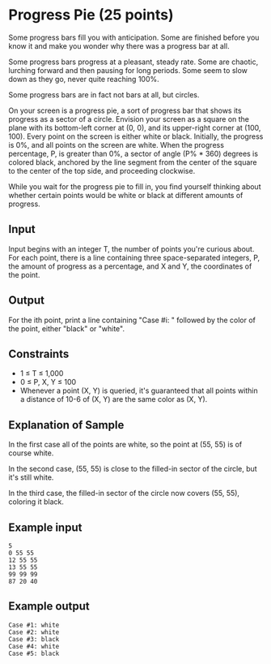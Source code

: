 # Progress Pie (25 points)

Some progress bars fill you with anticipation. Some are finished before you know it and make you wonder why there was a progress bar at all.

Some progress bars progress at a pleasant, steady rate. Some are chaotic, lurching forward and then pausing for long periods. Some seem to slow down as they go, never quite reaching 100%.

Some progress bars are in fact not bars at all, but circles.

On your screen is a progress pie, a sort of progress bar that shows its progress as a sector of a circle. Envision your screen as a square on the plane with its bottom-left corner at (0, 0), and its upper-right corner at (100, 100). Every point on the screen is either white or black. Initially, the progress is 0%, and all points on the screen are white. When the progress percentage, P, is greater than 0%, a sector of angle (P% * 360) degrees is colored black, anchored by the line segment from the center of the square to the center of the top side, and proceeding clockwise.

While you wait for the progress pie to fill in, you find yourself thinking about whether certain points would be white or black at different amounts of progress.

## Input
Input begins with an integer T, the number of points you're curious about. For each point, there is a line containing three space-separated integers, P, the amount of progress as a percentage, and X and Y, the coordinates of the point.

## Output
For the ith point, print a line containing "Case #i: " followed by the color of the point, either "black" or "white".

## Constraints
- 1 ≤ T ≤ 1,000 
- 0 ≤ P, X, Y ≤ 100 
- Whenever a point (X, Y) is queried, it's guaranteed that all points within a distance of 10-6 of (X, Y) are the same color as (X, Y).

## Explanation of Sample
In the first case all of the points are white, so the point at (55, 55) is of course white.

In the second case, (55, 55) is close to the filled-in sector of the circle, but it's still white.

In the third case, the filled-in sector of the circle now covers (55, 55), coloring it black.

## Example input
```
5
0 55 55
12 55 55
13 55 55
99 99 99
87 20 40
```

## Example output
```
Case #1: white
Case #2: white
Case #3: black
Case #4: white
Case #5: black
```
